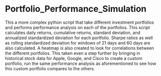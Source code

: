 # Portfolio_Performance_Simulation

This a more complex python script that take different investment portfolios and performs performance analysis on each of the portfolios. This script calculates daily returns, cumulative returns, standard deviation, and annualized standardized deviation for each portfolio. Sharpe ratios as well as rolling standardized deviation for windows of 21 days and 60 days are also calculated. A heatmap is also created to look for correlations between the different portfolios. This taken even a step further by bringing in historical stock data for Apple, Google, and Cisco to create a custom portfolio, run the same performance analysis as aforementioned to see how this custom portfolio compares to the others.